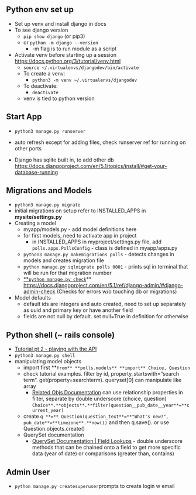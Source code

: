 ## Python env set up

- Set up venv and install django in docs
- To see django version
  - `pip show django` (or pip3)
  - or `python -m django --version`
    - -m flag is to run module as a script
- Activate venv before starting up a session https://docs.python.org/3/tutorial/venv.html
  - `source ~/.virtualenvs/djangodev/bin/activate`
  - To create a venv:
    - `python3 -m venv ~/.virtualenvs/djangodev`
  - To deactivate:
    - `deactivate`
  - venv is tied to python version

## Start App

- `python3 manage.py runserver`

- auto refresh except for adding files, check runserver ref for running on other ports
- Django has sqlite built in, to add other db https://docs.djangoproject.com/en/5.1/topics/install/#get-your-database-running

## Migrations and Models

- `python3 manage.py migrate`
- initial migrations on setup refer to INSTALLED_APPS in **mysite/settings.py**
- Creating a model
  - myapp/models.py - add model definitions here
  - for first models, need to activate app in project
    - in INSTALLED_APPS in myproject/settings.py file, add `polls.apps.PollsConfig` - class is defined in myapp/apps.py
  - `python3 manage.py makemigrations polls` - detects changes in models and creates migration file
  - `python manage.py sqlmigrate polls 0001` - prints sql in terminal that will be run for that migration number
  - [\*\*`python manage.py check`](https://docs.djangoproject.com/en/5.1/ref/django-admin/#django-admin-check)\*\* https://docs.djangoproject.com/en/5.1/ref/django-admin/#django-admin-check (Checks for errors w/o touching db or migrations)
- Model defaults
  - default ids are integers and auto created, need to set up separately as uuid and primary key or have another field
  - fields are not null by default. set null=True in definition for otherwise

## Python shell (~ rails console)

- [Tutorial pt 2 - playing with the API](https://docs.djangoproject.com/en/5.1/intro/tutorial02/#playing-with-the-api)
- `python3 manage.py shell`
- manipulating model objects
  - import first **`from** **polls.models** **import** Choice, Question`
  - check tutorial examples. filter by id, property_startswith=”search term”. get(property=searchterm). queryset[0] can manipulate like array
    - [Related Objs Documentation](https://docs.djangoproject.com/en/5.1/ref/models/relations/) can use relationship properties in filter, separate by double underscore (choice, question) `Choice**.**objects**.**filter(question__pub_date__year**=**current_year)`
  - create `q **=** Question(question_text**=**"What's new?", pub_date**=**timezone**.**now())` and then q.save(). or use Question.objects.create()
  - QuerySet documentation
    - [QuerySet Documentation | Field Lookups](https://docs.djangoproject.com/en/5.2/ref/models/querysets/#field-lookups) - double underscore methods that can be chained onto a field to get more specific data (year of date) or comparisons (greater than, contains)

## Admin User

- `python manage.py createsuperuser`prompts to create login w email
